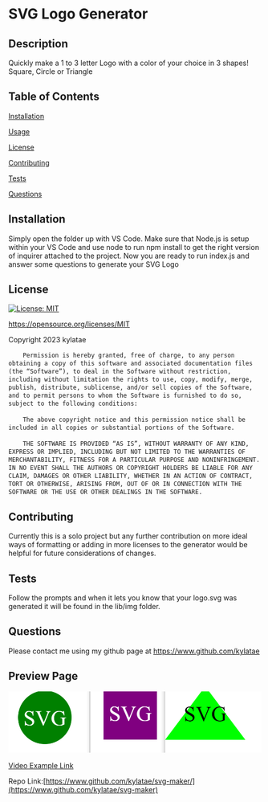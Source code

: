 # SVG Logo Generator
  ## Description
  Quickly make a 1 to 3 letter Logo with a color of your choice in 3 shapes! Square, Circle or Triangle
  
  ## Table of Contents

  [Installation](#installation)
  
  [Usage](#usage)
  
  [License](#license)
  
  [Contributing](#contributing)
  
  [Tests](#tests)
  
  [Questions](#questions)

  ## Installation
  Simply open the folder up with VS Code. Make sure that Node.js is setup within your VS Code and use node to run npm install to get the right version of inquirer attached to the project. Now you are ready to run index.js and answer some questions to generate your SVG Logo

  ## License
  [![License: MIT](https://img.shields.io/badge/License-MIT-yellow.svg)](https://opensource.org/licenses/MIT)

  https://opensource.org/licenses/MIT

  Copyright 2023 kylatae

     
        Permission is hereby granted, free of charge, to any person obtaining a copy of this software and associated documentation files (the “Software”), to deal in the Software without restriction, including without limitation the rights to use, copy, modify, merge, publish, distribute, sublicense, and/or sell copies of the Software, and to permit persons to whom the Software is furnished to do so, subject to the following conditions:
        
        The above copyright notice and this permission notice shall be included in all copies or substantial portions of the Software.

        THE SOFTWARE IS PROVIDED “AS IS”, WITHOUT WARRANTY OF ANY KIND, EXPRESS OR IMPLIED, INCLUDING BUT NOT LIMITED TO THE WARRANTIES OF MERCHANTABILITY, FITNESS FOR A PARTICULAR PURPOSE AND NONINFRINGEMENT. IN NO EVENT SHALL THE AUTHORS OR COPYRIGHT HOLDERS BE LIABLE FOR ANY CLAIM, DAMAGES OR OTHER LIABILITY, WHETHER IN AN ACTION OF CONTRACT, TORT OR OTHERWISE, ARISING FROM, OUT OF OR IN CONNECTION WITH THE SOFTWARE OR THE USE OR OTHER DEALINGS IN THE SOFTWARE.

  ## Contributing
  Currently this is a solo project but any further contribution on more ideal ways of formatting or adding in more licenses to the generator would be helpful for future considerations of changes.

  ## Tests
  Follow the prompts and when it lets you know that your logo.svg was generated it will be found in the lib/img folder.

  ## Questions
  Please contact me using my github page at https://www.github.com/kylatae

  ## Preview Page

![Site Review](./lib/img/readme.png)

[Video Example Link](./lib/vid/readme.mp4) 

Repo Link:[https://www.github.com/kylatae/svg-maker/](https://www.github.com/kylatae/svg-maker)
